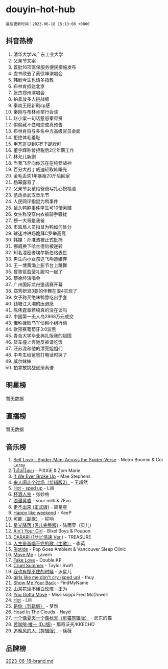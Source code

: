 # douyin-hot-hub

`最后更新时间：2023-06-18 15:13:08 +0800`

## 抖音热榜

1. 清华大学vs广东工业大学
1. 父亲节文案
1. 首批16项医保服务便民措施发布
1. 虞书欣去了蔡徐坤演唱会
1. 韩剧今生也请多指教
1. 布林肯抵达北京
1. 张杰郑州演唱会
1. 拍拿放多人挑战版
1. 秦岚王阳新剧cp感
1. 秦刚与布林肯举行会谈
1. 赵小棠一句话惹怒秦霄贤
1. 偷偷藏不住暗恋成真预告
1. 布林肯将与多名中方高级官员会面
1. 拒绝体毛羞耻
1. 甲亢哥见到C罗下跪膜拜
1. 董宇辉称曾拒税后2亿年薪工作
1. 林允儿新剧
1. 当我飞奔向你苏在在纯爱战神
1. 百分大战丁威迪轻取韩曙光
1. 金毛丢失1年暴瘦20斤后回家
1. 杨幂露背了
1. 父亲节女孩给爸爸写扎心祝福语
1. 范丞丞武汉音乐节
1. 人民网评指鼠为鸭事件
1. 鼠头鸭脖事件学生可10倍索赔
1. 女生称没穿内衣被骑手骚扰
1. 榜一大哥是我爸
1. 市监局人员指鼠为鸭如何处分
1. 球迷冲进场跪拜C罗举高高
1. 韩媒：孙准浩被正式批捕
1. 挪威换下哈兰德后被逆转
1. 知名泄密者埃尔斯伯格去世
1. 男生向小女孩送飞吻遭嫌弃
1. 王一博黄渤上影节台上跳舞
1. 曾黎蓝盈莹礼服勾一起了
1. 蔡徐坤演唱会
1. 广州国际龙舟邀请赛开幕
1. 郑秀妍浪3要的伴舞在浪4实现了
1. 女子称买绝味鸭脖吃出手套
1. 钱塘江大潮的压迫感
1. 陈伟霆章若楠真的没在谈吗
1. 中国第一无人岛2868万元成交
1. 俄称挫败乌军侦察小组行动
1. 欧预赛葡萄牙3:0波黑
1. 青岛大学毕业典礼版我的祖国
1. 货车撞上奔驰反被请吃饭
1. 汪苏泷和他的漂亮姐姐们
1. 中考生给爸爸打电话时哭了
1. 威尔妹妹
1. 拍拿放挑战逐渐离谱

## 明星榜

暂无数据

## 直播榜

暂无数据

## 音乐榜

1. [Self Love - Spider-Man: Across the Spider-Verse](https://sf6-cdn-tos.douyinstatic.com/obj/tos-cn-ve-2774/o8YzagIFYnO2FNIznDQzpeeLfrdCVAbYDDaLoS) - Metro Boomin & Coi Leray
1. [ไม่ได้ก็ไม่เอา](https://sf6-cdn-tos.douyinstatic.com/obj/tos-cn-ve-2774/556b0e6fe2e8492d8cf1223632e4cb4f) - PiXXiE & Zom Marie
1. [If We Ever Broke Up](https://sf6-cdn-tos.douyinstatic.com/obj/tos-cn-ve-2774/o8onj5HDk0ImtBmO0URBfeyCDXQJMYkQ1gb8Zy) - Mae Stephens
1. [来人间走个过场（剪辑版2）](https://sf6-cdn-tos.douyinstatic.com/obj/tos-cn-ve-2774/o0bZnpnCAYBDfwgiM4n8DkYqZQSaiRZW0e0tNz) - 王超然
1. [Hot - sped up](https://sf6-cdn-tos.douyinstatic.com/obj/tos-cn-ve-2774/oY5GA4tzoICWsYxWdyUKW0wulAyBzhWbfKtIUw) - Liili
1. [杯酒人生](https://sf6-cdn-tos.douyinstatic.com/obj/tos-cn-ve-2774/o4HTewsbZkDKsQBfBSnCtm8TY28ggCWQcScrYt) - 张妙格
1. [浪漫黄昏](https://sf6-cdn-tos.douyinstatic.com/obj/tos-cn-ve-2774/a2e4e0b8cf8b4cc0a6bfed7cd21bd5a0) - sour milk & 7Evo
1. [走不出来 (正式版)](https://sf6-cdn-tos.douyinstatic.com/obj/tos-cn-ve-2774/oMQBdAhLFkz0sbwyY6OTfCBANKoFCyMWbAInoJ) - 周星星
1. [Happy like weekend](https://sf6-cdn-tos.douyinstatic.com/obj/tos-cn-ve-2774/o0OfAnfYcF4hwK8mwGGQx597Wf1QAOb9KehnDk) - KeeP
1. [可能（副歌）](https://sf3-cdn-tos.douyinstatic.com/obj/tos-cn-ve-2774/cde1731888894259b333569393c2fb51) - 程响
1. [星光降落 (贝儿完整版)](https://sf3-cdn-tos.douyinstatic.com/obj/tos-cn-ve-2774/okwB9hAwyAtsFFkFBzAX1hOOfQuIoMNs0W2Mwr) - 陆雨萱（贝儿）
1. [Ain't Your Girl](https://sf6-cdn-tos.douyinstatic.com/obj/tos-cn-ve-2774/3c051e231f0e4668b9039529290acfad) - Bixel Boys & Poupon
1. [DARARI (1サビ倍速 Ver.)](https://sf3-cdn-tos.douyinstatic.com/obj/tos-cn-ve-2774/4176f3bb6e03443f8f26920dcf1676de) - TREASURE
1. [人生是首唱不完的歌（主歌）](https://sf6-cdn-tos.douyinstatic.com/obj/tos-cn-ve-2774/og5grIuCCA1ttACjZY2BAqmbxhUBIHf1N7Metz) - 李英
1. [Riptide](https://sf3-cdn-tos.douyinstatic.com/obj/tos-cn-ve-2774/osYp57W4R2GvPKweF15HAePC1vKmnejwgf2pAU) - Pop Goes Ambient & Vancouver Sleep Clinic
1. [Move Me](https://sf6-cdn-tos.douyinstatic.com/obj/tos-cn-ve-2774/0af55729f7824709a87fedbbbc0a303a) - Lavern
1. [Fake Love](https://sf3-cdn-tos.douyinstatic.com/obj/tos-cn-ve-2774/okBenbNtaDXEoOYrPgGA8CPxQezLFd8ebBTF8I) - Double.KP
1. [Cruel Summer](https://sf3-cdn-tos.douyinstatic.com/obj/tos-cn-ve-2774/b35ad770e6d4495abefaa493fa46b555) - Taylor Swift
1. [我也有撑不住的时候](https://sf6-cdn-tos.douyinstatic.com/obj/tos-cn-ve-2774/okmtBE1dkIBhwxeiBJeDgQnQtICZWIJUI2bjQr) - 派星儿
1. [girls like me don't cry (sped up)](https://sf3-cdn-tos.douyinstatic.com/obj/tos-cn-ve-2774/oYoALuZBJqhz3LCJO1isaTN7WNAfdXhywIUMSg) - thuy
1. [Show Me Your Back](https://sf3-cdn-tos.douyinstatic.com/obj/tos-cn-ve-2774/oggth97NwFCsBIksy1MBNKfjWsAtorNYAtOMzm) - FindMyName
1. [山茶花读不懂白玫瑰](https://sf3-cdn-tos.douyinstatic.com/obj/tos-cn-ve-2774/osfn8B7DktrRHEPJgPCfDbw7QDQEkwC16BxZg9) - 王为
1. [You Gotta Move](https://sf3-cdn-tos.douyinstatic.com/obj/tos-cn-ve-2774/a2b672af67514106b25cdfd6f1a8aad2) - Mississippi Fred McDowell
1. [Hot](https://sf3-cdn-tos.douyinstatic.com/obj/tos-cn-ve-2774/a63be641febf4335a8996c8a877dee1c) - Liili
1. [是你（剪辑版）](https://sf3-cdn-tos.douyinstatic.com/obj/tos-cn-ve-2774/46019dae783c4c969944217fe1cfafc4) - 梦然
1. [Head In The Clouds](https://sf6-cdn-tos.douyinstatic.com/obj/tos-cn-ve-2774/ocSfDBmOnoV52y4eF28Hg3zXxCbhGeDQDHAma5) - Hayd
1. [一个像夏天一个像秋天（房猫剪辑版）](https://sf6-cdn-tos.douyinstatic.com/obj/tos-cn-ve-2774/a5a649d88ef0437b918efc8be7005a59) - 房东的猫
1. [苦咖啡·唯一 (DJ版)](https://sf3-cdn-tos.douyinstatic.com/obj/tos-cn-ve-2774/oohZWXUzNXlh9bzpBgNUfJCQHGILwWgDBaejQt) - 那奇沃夫/KKECHO
1. [追晚风的人（剪辑版）](https://sf3-cdn-tos.douyinstatic.com/obj/tos-cn-ve-2774/560835060af84ac29cd5c12e2a98f7eb) - 徐薇

## 品牌榜

[2023-06-18-brand.md](2023-06-18-brand.md)
